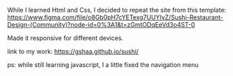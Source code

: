 While I learned Html and Css, I decided to repeat the site from this template:
https://www.figma.com/file/o8Gb0pH7cYETexg7UUYIvZ/Sushi-Restaurant-Design-(Community)?node-id=0%3A1&t=zGmtODqEeVd3o4ST-0

Made it responsive for different devices.

link to my work:
https://gshaa.github.io/sushi/

ps: while still learning javascript, I a little fixed the navigation menu
